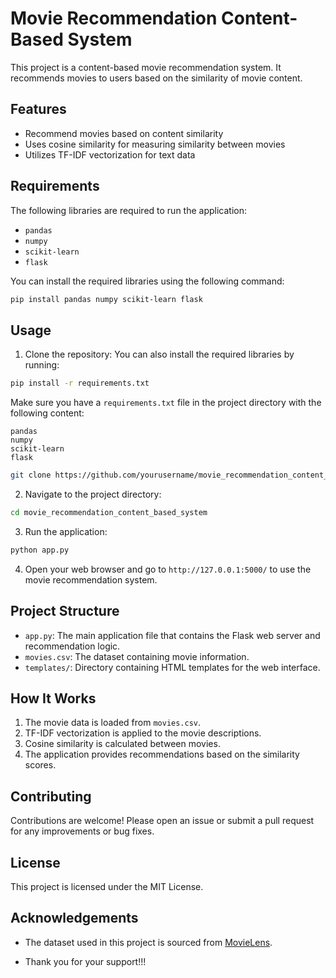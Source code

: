 # Movie Recommendation Content-Based System

This project is a content-based movie recommendation system. It recommends movies to users based on the similarity of movie content.

## Features

- Recommend movies based on content similarity
- Uses cosine similarity for measuring similarity between movies
- Utilizes TF-IDF vectorization for text data

## Requirements

The following libraries are required to run the application:

- `pandas`
- `numpy`
- `scikit-learn`
- `flask`

You can install the required libraries using the following command:

```bash
pip install pandas numpy scikit-learn flask
```

## Usage

1. Clone the repository:
You can also install the required libraries by running:

```bash
pip install -r requirements.txt
```

Make sure you have a `requirements.txt` file in the project directory with the following content:

```plaintext
pandas
numpy
scikit-learn
flask
```
```bash
git clone https://github.com/yourusername/movie_recommendation_content_based_system.git
```

2. Navigate to the project directory:

```bash
cd movie_recommendation_content_based_system
```

3. Run the application:

```bash
python app.py
```

4. Open your web browser and go to `http://127.0.0.1:5000/` to use the movie recommendation system.

## Project Structure

- `app.py`: The main application file that contains the Flask web server and recommendation logic.
- `movies.csv`: The dataset containing movie information.
- `templates/`: Directory containing HTML templates for the web interface.

## How It Works

1. The movie data is loaded from `movies.csv`.
2. TF-IDF vectorization is applied to the movie descriptions.
3. Cosine similarity is calculated between movies.
4. The application provides recommendations based on the similarity scores.

## Contributing

Contributions are welcome! Please open an issue or submit a pull request for any improvements or bug fixes.

## License

This project is licensed under the MIT License.

## Acknowledgements

- The dataset used in this project is sourced from [MovieLens](https://grouplens.org/datasets/movielens/).

-   Thank you for your support!!!
